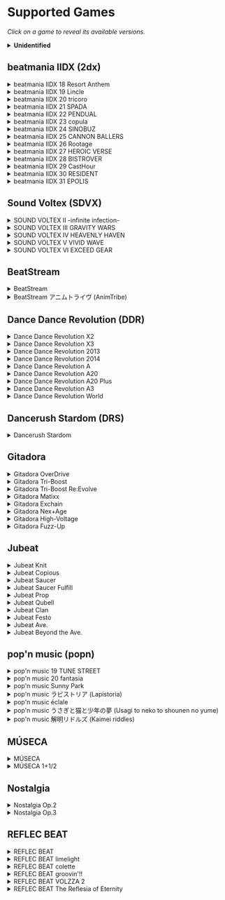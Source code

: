 # Supported Games

*Click on a game to reveal its available versions.*

<details><summary><b>Unidentified</b></summary>

Patches for which we don't know the corresponding game version.

| Game Series | Identifier |
|-------------|------------|
| JuBeat | [L44-65fced28_b61e](patches/L44-65fced28_b61e.json) |
</details>

## beatmania IIDX (2dx)

<details><summary>beatmania IIDX 18 Resort Anthem</summary>

| Codename | Filename | Version | Identifier |
|----------|----------|---------|------------|
| JDZ | bm2dx.dll | 2011-07-12 | [JDZ-4e110e2b_ba839](patches/JDZ-4e110e2b_ba839.json) |
</details>

<details><summary>beatmania IIDX 19 Lincle</summary>

| Codename | Filename | Version | Identifier |
|----------|----------|---------|------------|
| KDZ | bm2dx.dll | 2012-09-03 | [KDZ-503f32fb_b6262](patches/KDZ-503f32fb_b6262.json) |
</details>

<details><summary>beatmania IIDX 20 tricoro</summary>

| Codename | Filename | Version | Identifier |
|----------|----------|---------|------------|
| LDJ | bm2dx.dll | 2012-09-19 | [LDJ-5052a3ea_c4112](patches/LDJ-5052a3ea_c4112.json) |
| LDJ | bm2dx.dll | 2013-09-09 | [LDJ-521ffeca_d8d73](patches/LDJ-521ffeca_d8d73.json) |
</details>

<details><summary>beatmania IIDX 21 SPADA</summary>

| Codename | Filename | Version | Identifier |
|----------|----------|---------|------------|
| LDJ | bm2dx.dll | 2013-10-02 | [LDJ-525394a7_d19f3](patches/LDJ-525394a7_d19f3.json) |
| LDJ | bm2dx.dll | 2014-07-16 | [LDJ-53bd1ab4_e7173](patches/LDJ-53bd1ab4_e7173.json) |
</details>

<details><summary>beatmania IIDX 22 PENDUAL</summary>

| Codename | Filename | Version | Identifier |
|----------|----------|---------|------------|
| LDJ | bm2dx.dll | 2014-09-17 | [LDJ-53ec605b_ccf53](patches/LDJ-53ec605b_ccf53.json) |
| LDJ | bm2dx.dll | 2015-08-05 | [LDJ-55b9eab9_f2d73](patches/LDJ-55b9eab9_f2d73.json) |
</details>

<details><summary>beatmania IIDX 23 copula</summary>

| Codename | Filename | Version | Identifier |
|----------|----------|---------|------------|
| LDJ | bm2dx.dll | 2016-08-31 | [LDJ-57ba48d8_e5d81](patches/LDJ-57ba48d8_e5d81.json) |
</details>

<details><summary>beatmania IIDX 24 SINOBUZ</summary>

| Codename | Filename | Version | Identifier |
|----------|----------|---------|------------|
| LDJ | bm2dx.dll | 2017-08-28 | [LDJ-599b7176_f4fb1](patches/LDJ-599b7176_f4fb1.json) |
</details>

<details><summary>beatmania IIDX 25 CANNON BALLERS</summary>

| Codename | Filename | Version | Identifier |
|----------|----------|---------|------------|
| LDJ | bm2dx.dll | 2018-09-19 | [LDJ-5b985f71_183324](patches/LDJ-5b985f71_183324.json) |
</details>

<details><summary>beatmania IIDX 26 Rootage</summary>

| Codename | Filename | Version | Identifier |
|----------|----------|---------|------------|
| LDJ | bm2dx.dll | 2019-09-02 | [LDJ-5d651fc5_415844](patches/LDJ-5d651fc5_415844.json) |
| LDJ | bm2dx.dll | 2019-10-07 | [LDJ-5d91850e_4158c4](patches/LDJ-5d91850e_4158c4.json) |
</details>

<details><summary>beatmania IIDX 27 HEROIC VERSE</summary>

| Codename | Filename | Version | Identifier |
|----------|----------|---------|------------|
| LDJ-003 | bm2dx.dll | 2020-09-29 | [LDJ-5f713b52_6d4090](patches/LDJ-5f713b52_6d4090.json) |
| LDJ-010 | bm2dx.dll | 2020-09-29 | [LDJ-5f713946_7f52b0](patches/LDJ-5f713946_7f52b0.json) |
</details>

<details><summary>beatmania IIDX 28 BISTROVER</summary>

| Codename | Filename | Version | Identifier |
|----------|----------|---------|------------|
| LDJ | bm2dx.dll | 2021-04-26 | [LDJ-6080c473_8338b0](patches/LDJ-6080c473_8338b0.json) |
| LDJ | bm2dx.dll | 2021-08-30 | [LDJ-612729e9_91a910](patches/LDJ-612729e9_91a910.json) |
| LDJ-003 | bm2dx.dll | 2021-09-15 | [LDJ-613aa4d4_91aa00](patches/LDJ-613aa4d4_91aa00.json) |
| LDJ-010 | bm2dx.dll | 2021-09-15 | [LDJ-613aa28a_9e58d0](patches/LDJ-613aa28a_9e58d0.json) |
</details>

<details><summary>beatmania IIDX 29 CastHour</summary>

| Codename | Filename | Version | Identifier |
|----------|----------|---------|------------|
| LDJ | bm2dx.dll | 2021-10-13 rev.1 | [LDJ-6166642e_73d61c](patches/LDJ-6166642e_73d61c.json) |
| LDJ | bm2dx.dll | 2021-10-13 | [LDJ-615f8b4f_73d62c](patches/LDJ-615f8b4f_73d62c.json) |
| LDJ | bm2dx.dll | 2021-11-17 | [LDJ-618db775_73f33c](patches/LDJ-618db775_73f33c.json) |
| LDJ | bm2dx.dll | 2022-03-01 | [LDJ-6214444e_6460bc](patches/LDJ-6214444e_6460bc.json) |
| LDJ | bm2dx.dll | 2022-04-12 | [LDJ-624cde85_648a3c](patches/LDJ-624cde85_648a3c.json) |
| LDJ | bm2dx.dll | 2022-05-09 | [LDJ-6268e9b4_64f34c](patches/LDJ-6268e9b4_64f34c.json) |
| LDJ | bm2dx.dll | 2022-06-20 | [LDJ-62a2ca92_66281c](patches/LDJ-62a2ca92_66281c.json) |
| LDJ | bm2dx.dll | 2022-07-13 | [LDJ-62c69413_66431c](patches/LDJ-62c69413_66431c.json) |
| LDJ-003 | bm2dx.dll | 2022-08-24 | [LDJ-63040c54_6679ac](patches/LDJ-63040c54_6679ac.json) |
| LDJ-010 | bm2dx.dll | 2022-08-24 | [LDJ-63040b80_73273c](patches/LDJ-63040b80_73273c.json) |
</details>

<details><summary>beatmania IIDX 30 RESIDENT</summary>

| Codename | Filename | Version | Identifier |
|----------|----------|---------|------------|
| LDJ-003 | bm2dx.dll | 2023-09-05 | [LDJ-64ef0ff5_1037754](patches/LDJ-64ef0ff5_1037754.json) |
| LDJ-010 | bm2dx.dll | 2023-09-05 | [LDJ-64ef0ec9_844b10](patches/LDJ-64ef0ec9_844b10.json) |
| LDJ-012 | bm2dx.dll | 2023-09-05 | [LDJ-64ef1153_777dc0](patches/LDJ-64ef1153_777dc0.json) |
</details>

<details><summary>beatmania IIDX 31 EPOLIS</summary>

| Codename | Filename | Version | Identifier |
|----------|----------|---------|------------|
| LDJ-010 | bm2dx.dll | 2023-10-18 | [LDJ-65290944_9f2370](patches/LDJ-65290944_9f2370.json) |
| LDJ-012 | bm2dx.dll | 2023-10-18 | [LDJ-65290d78_9254f0](patches/LDJ-65290d78_9254f0.json) |
| LDJ-012 | bm2dx.dll | 2023-10-30 | [LDJ-6539b8d4_92bfd0](patches/LDJ-6539b8d4_92bfd0.json) |
| LDJ-012 | bm2dx.dll | 2023-11-20 | [LDJ-65559d21_92e270](patches/LDJ-65559d21_92e270.json) |
| LDJ-010 | bm2dx.dll | 2023-12-06 | [LDJ-656d3226_a145e0](patches/LDJ-656d3226_a145e0.json) |
| LDJ-012 | bm2dx.dll | 2023-12-06 | [LDJ-656d366b_947760](patches/LDJ-656d366b_947760.json) |
| LDJ-012 | bm2dx.dll | 2023-12-18 | [LDJ-657a9ecd_955d20](patches/LDJ-657a9ecd_955d20.json) |
| LDJ-010 | bm2dx.dll | 2024-01-16 | [LDJ-65a0a4c8_a0aa8c](patches/LDJ-65a0a4c8_a0aa8c.json) |
| LDJ-012 | bm2dx.dll | 2024-01-16 | [LDJ-65a0a911_93dc0c](patches/LDJ-65a0a911_93dc0c.json) |
| LDJ-010 | bm2dx.dll | 2024-02-13 | [LDJ-65c2f0f7_a1269c](patches/LDJ-65c2f0f7_a1269c.json) |
| LDJ-012 | bm2dx.dll | 2024-02-13 | [LDJ-65c2f56c_94581c](patches/LDJ-65c2f56c_94581c.json) |
| LDJ-010 | bm2dx.dll | 2024-03-05 | [LDJ-65de7c44_a1b83c](patches/LDJ-65de7c44_a1b83c.json) |
| LDJ-012 | bm2dx.dll | 2024-03-05 | [LDJ-65de809d_94e9bc](patches/LDJ-65de809d_94e9bc.json) |
| LDJ-010 | bm2dx.dll | 2024-03-25 | [LDJ-65fbdb9b_a29c4c](patches/LDJ-65fbdb9b_a29c4c.json) |
| LDJ-010 | bm2dx.dll | 2024-04-15 | [LDJ-661754b4_a29d6c](patches/LDJ-661754b4_a29d6c.json) |
| LDJ-012 | bm2dx.dll | 2024-04-15 | [LDJ-661758fa_95ceec](patches/LDJ-661758fa_95ceec.json) |
| LDJ-010 | bm2dx.dll | 2024-05-07 | [LDJ-662a05c7_a5bf9c](patches/LDJ-662a05c7_a5bf9c.json) |
| LDJ-012 | bm2dx.dll | 2024-05-07 | [LDJ-662a0a1f_98f11c](patches/LDJ-662a0a1f_98f11c.json) |
| LDJ-010 | bm2dx.dll | 2024-06-04 | [LDJ-6657c7bb_a706cc](patches/LDJ-6657c7bb_a706cc.json) |
| LDJ-012 | bm2dx.dll | 2024-06-05 | [LDJ-665e9f8f_9a384c](patches/LDJ-665e9f8f_9a384c.json) |
| LDJ-012 | bm2dx.dll | 2024-07-02 | [LDJ-667bbdca_9a798c](patches/LDJ-667bbdca_9a798c.json) |
| LDJ-012 | bm2dx.dll | 2024-07-30 | [LDJ-66a0e715_9a7a4c](patches/LDJ-66a0e715_9a7a4c.json) |
| LDJ-012 | bm2dx.dll | 2024-08-26 | [LDJ-66c58ff1_9b323c](patches/LDJ-66c58ff1_9b323c.json) |
</details>

## Sound Voltex (SDVX)

<details><summary>SOUND VOLTEX II -infinite infection-</summary>

| Codename | Filename | Version | Identifier |
|----------|----------|---------|------------|
| KFC | soundvoltex.dll | 2014-10-22 (PhaseII) | [KFC-543e7ccd_10e693](patches/KFC-543e7ccd_10e693.json) |
</details>

<details><summary>SOUND VOLTEX III GRAVITY WARS</summary>

| Codename | Filename | Version | Identifier |
|----------|----------|---------|------------|
| KFC | soundvoltex.dll | 2015-11-16 (Season 1) | [KFC-56497884_20131c](patches/KFC-56497884_20131c.json) |
| KFC | soundvoltex.dll | 2016-12-12 (Season 2) | [KFC-58365cd4_21e91c](patches/KFC-58365cd4_21e91c.json) |
</details>

<details><summary>SOUND VOLTEX IV HEAVENLY HAVEN</summary>

| Codename | Filename | Version | Identifier |
|----------|----------|---------|------------|
| KFC | soundvoltex.dll | 2018-01-16 | [KFC-5a55ed92_26d3cb](patches/KFC-5a55ed92_26d3cb.json) |
| KFC | soundvoltex.dll | 2019-02-06 | [KFC-5c541c96_27bc7b](patches/KFC-5c541c96_27bc7b.json) |
</details>

<details><summary>SOUND VOLTEX V VIVID WAVE</summary>

| Codename | Filename | Version | Identifier |
|----------|----------|---------|------------|
| KFC | soundvoltex.dll | 2019-10-31 (CN) | [KFC-5dbaae15_36ea80](patches/KFC-5dbaae15_36ea80.json) |
| KFC | soundvoltex.dll | 2020-01-15 | [KFC-5e18527b_31c780](patches/KFC-5e18527b_31c780.json) |
| KFC | soundvoltex.dll | 2020-12-22 | [KFC-5fdadbea_330980](patches/KFC-5fdadbea_330980.json) |
</details>

<details><summary>SOUND VOLTEX VI EXCEED GEAR</summary>

| Codename | Filename | Version | Identifier |
|----------|----------|---------|------------|
| KFC | soundvoltex.dll | 2021-12-14 | [KFC-61b19602_57ac68](patches/KFC-61b19602_57ac68.json) |
| KFC | soundvoltex.dll | 2022-08-30 | [KFC-6305e129_5f3de8](patches/KFC-6305e129_5f3de8.json) |
| KFC | soundvoltex.dll | 2024-01-16 | [KFC-659f91b3_696318](patches/KFC-659f91b3_696318.json) |
| KFC | soundvoltex.dll | 2024-01-30 | [KFC-65b1fc65_69c278](patches/KFC-65b1fc65_69c278.json) |
| KFC | soundvoltex.dll | 2024-02-06 | [KFC-65bb66cb_69cfb8](patches/KFC-65bb66cb_69cfb8.json) |
| KFC | soundvoltex.dll | 2024-02-20 | [KFC-65cda95b_6a5748](patches/KFC-65cda95b_6a5748.json) |
| KFC | soundvoltex.dll | 2024-03-18 | [KFC-65f174e7_6ae218](patches/KFC-65f174e7_6ae218.json) |
| KFC | soundvoltex.dll | 2024-04-02 | [KFC-66039c56_6be478](patches/KFC-66039c56_6be478.json) |
| KFC | soundvoltex.dll | 2024-04-30 | [KFC-6629f133_6bcea8](patches/KFC-6629f133_6bcea8.json) |
| KFC | soundvoltex.dll | 2024-05-21 | [KFC-6643ed55_663968](patches/KFC-6643ed55_663968.json) |
| KFC | soundvoltex.dll | 2024-06-04 | [KFC-6656ee0c_664a78](patches/KFC-6656ee0c_664a78.json) |
| KFC | soundvoltex.dll | 2024-06-25 | [KFC-667290d9_665948](patches/KFC-667290d9_665948.json) |
| KFC | soundvoltex.dll | 2024-07-09 | [KFC-668651b8_6a3558](patches/KFC-668651b8_6a3558.json) |
| KFC | soundvoltex.dll | 2024-07-11 | [KFC-668e2cc6_6a3b08](patches/KFC-668e2cc6_6a3b08.json) |
| KFC | soundvoltex.dll | 2024-07-23 | [KFC-66976a90_6a47e8](patches/KFC-66976a90_6a47e8.json) |
| KFC | soundvoltex.dll | 2024-08-05 | [KFC-66aadd35_6ab568](patches/KFC-66aadd35_6ab568.json) |
| KFC | soundvoltex.dll | 2024-08-27 | [KFC-66c6abdf_6ae2f8](patches/KFC-66c6abdf_6ae2f8.json) |
| KFC | soundvoltex.dll | 2024-09-10 | [KFC-66d930b6_6b4728](patches/KFC-66d930b6_6b4728.json) |
</details>

## BeatStream

<details><summary>BeatStream</summary>

| Codename | Filename | Version | Identifier |
|----------|----------|---------|------------|
| NBT | beatstream.dll | 2015-12-01 | [NBT-564da07a_43514](patches/NBT-564da07a_43514.json) |
</details>

<details><summary>BeatStream アニムトライヴ (AnimTribe)</summary>

| Codename | Filename | Version | Identifier |
|----------|----------|---------|------------|
| NBT | beatstream.dll | 2016-11-14 | [NBT-57aaa1e0_471e4](patches/NBT-57aaa1e0_471e4.json) |
</details>

## Dance Dance Revolution (DDR)

<details><summary>Dance Dance Revolution X2</summary>

| Codename | Filename | Version | Identifier |
|----------|----------|---------|------------|
| JDX | ddr.dll | 2010-11-10 | [JDX-4cd93f47_18932a](patches/JDX-4cd93f47_18932a.json) |
| JDX | ddr.exe | 2010-12-07 (US) | [JDX-4cfe04e1_16b582](patches/JDX-4cfe04e1_16b582.json) |
</details>

<details><summary>Dance Dance Revolution X3</summary>

| Codename | Filename | Version | Identifier |
|----------|----------|---------|------------|
| KDX | ddr.dll | 2012-11-26 | [KDX-50b1ea68_1a04ed](patches/KDX-50b1ea68_1a04ed.json) |
</details>

<details><summary>Dance Dance Revolution 2013</summary>

| Codename | Filename | Version | Identifier |
|----------|----------|---------|------------|
| MDX | mdxja_945.dll | 2014-03-27 | [MDX-5333e3e1_186bff](patches/MDX-5333e3e1_186bff.json) |
</details>

<details><summary>Dance Dance Revolution 2014</summary>

| Codename | Filename | Version | Identifier |
|----------|----------|---------|------------|
| MDX | mdxja_945.dll | 2015-12-21 | [MDX-567775b2_1c879d](patches/MDX-567775b2_1c879d.json) |
</details>

<details><summary>Dance Dance Revolution A</summary>

| Codename | Filename | Version | Identifier |
|----------|----------|---------|------------|
| MDX | gamemdx.dll | 2018-04-23 | [MDX-5ad5bc40_105751](patches/MDX-5ad5bc40_105751.json) |
| MDX | gamemdx.dll | 2018-10-22 | [MDX-5bc68795_10d509](patches/MDX-5bc68795_10d509.json) |
| MDX | gamemdx.dll | 2019-04-22 | [MDX-5cb6a13d_119399](patches/MDX-5cb6a13d_119399.json) |
</details>

<details><summary>Dance Dance Revolution A20</summary>

| Codename | Filename | Version | Identifier |
|----------|----------|---------|------------|
| MDX | gamemdx.dll | 2020-02-03 | [MDX-5e2e8e40_122d59](patches/MDX-5e2e8e40_122d59.json) |
</details>

<details><summary>Dance Dance Revolution A20 Plus</summary>

| Codename | Filename | Version | Identifier |
|----------|----------|---------|------------|
| MDX | arkmdxp3.dll | 2021-08-04 | [MDX-61e67b71_72cdf](patches/MDX-61e67b71_72cdf.json) |
| MDX-001 | gamemdx.dll | 2022-02-02 | [MDX-61f89ff9_12b079](patches/MDX-61f89ff9_12b079.json) |
</details>

<details><summary>Dance Dance Revolution A3</summary>

| Codename | Filename | Version | Identifier |
|----------|----------|---------|------------|
| MDX-001 | gamemdx.dll | 2024-04-02 | [MDX-660511b3_165389](patches/MDX-660511b3_165389.json) |
| MDX-003 | gamemdx.dll | 2024-04-02 | [MDX-66050e15_1c0a74](patches/MDX-66050e15_1c0a74.json) |
| MDX-001 | arkmdxp3.dll | 2024-04-02 | [MDX-65d547e4_74f1b](patches/MDX-65d547e4_74f1b.json) |
| MDX-003 | arkmdxbio2.dll | 2024-04-02 | [MDX-65d547f3_8fd24](patches/MDX-65d547f3_8fd24.json) |
</details>

<details><summary>Dance Dance Revolution World</summary>

| Codename | Filename | Version | Identifier |
|----------|----------|---------|------------|
| MDX-003 | gamemdx.dll | 2024-06-13 | [MDX-66692e1b_1926a9](patches/MDX-66692e1b_1926a9.json) |
| MDX-001 | gamemdx.dll | 2024-07-02 | [MDX-667c9d10_197659](patches/MDX-667c9d10_197659.json) |
| MDX-001 | gamemdx.dll | 2024-08-06 | [MDX-66a9f6db_1b2369](patches/MDX-66a9f6db_1b2369.json) |
| MDX-001 | gamemdx.dll | 2024-09-10 | [MDX-66d95989_1bc399](patches/MDX-66d95989_1bc399.json) |
</details>

## Dancerush Stardom (DRS)

<details><summary>Dancerush Stardom</summary>

| Codename | Filename | Version | Identifier |
|----------|----------|---------|------------|
| REC | superstep.dll | 2018-03-28 | [REC-5ab9d2e3_26ffe4](patches/REC-5ab9d2e3_26ffe4.json) |
| REC | superstep.dll | 2020-12-14 | [REC-5fd067bc_527b80](patches/REC-5fd067bc_527b80.json) |
| REC | superstep.dll | 2022-12-14 | [REC-639165c3_52b620](patches/REC-639165c3_52b620.json) |
| REC | superstep.dll | 2023-02-15 | [REC-63e362ce_52b700](patches/REC-63e362ce_52b700.json) |
| REC | superstep.dll | 2023-04-18 | [REC-6436048a_52b820](patches/REC-6436048a_52b820.json) |
| REC | superstep.dll | 2023-06-13 | [REC-6481728b_536180](patches/REC-6481728b_536180.json) |
| REC | superstep.dll | 2023-07-26 | [REC-64b9c7bd_53d248](patches/REC-64b9c7bd_53d248.json) |
</details>

## Gitadora

<details><summary>Gitadora OverDrive</summary>

| Codename | Filename | Version | Identifier |
|----------|----------|---------|------------|
| M32 | game.dll | 2015-03-27 | [M32-55164e67_157b40](patches/M32-55164e67_157b40.json) |
</details>

<details><summary>Gitadora Tri-Boost</summary>

| Codename | Filename | Version | Identifier |
|----------|----------|---------|------------|
| M32 | game.dll | 2016-11-23 | [M32-5833ff6c_15c290](patches/M32-5833ff6c_15c290.json) |
</details>

<details><summary>Gitadora Tri-Boost Re:Evolve</summary>

| Codename | Filename | Version | Identifier |
|----------|----------|---------|------------|
| M32 | game.dll | 2017-08-02 | [M32-597e840d_15d360](patches/M32-597e840d_15d360.json) |
</details>

<details><summary>Gitadora Matixx</summary>

| Codename | Filename | Version | Identifier |
|----------|----------|---------|------------|
| M32 | game.dll | 2018-07-17 | [M32-5b4486ca_16ba60](patches/M32-5b4486ca_16ba60.json) |
| M32 | libshare-pj.dll | 2018-07-17 | [M32-5b448679_84660](patches/M32-5b448679_84660.json) |
</details>

<details><summary>Gitadora Exchain</summary>

| Codename | Filename | Version | Identifier |
|----------|----------|---------|------------|
| M32 | game.dll | 2019-09-24 | [M32-5d6db41e_178960](patches/M32-5d6db41e_178960.json) |
| M32 | libshare-pj.dll | 2019-09-24 | [M32-5d6db3bb_838f0](patches/M32-5d6db3bb_838f0.json) |
</details>

<details><summary>Gitadora Nex+Age</summary>

| Codename | Filename | Version | Identifier |
|----------|----------|---------|------------|
| M32 | game.dll | 2021-02-15 | [M32-6020734a_174fac](patches/M32-6020734a_174fac.json) |
</details>

<details><summary>Gitadora High-Voltage</summary>

| Codename | Filename | Version | Identifier |
|----------|----------|---------|------------|
| M32 | game.dll | 2021-04-21 | [M32-6073d298_15bd6c](patches/M32-6073d298_15bd6c.json) |
| M32 | game.dll | 2022-10-24 | [M32-634910da_15daec](patches/M32-634910da_15daec.json) |
</details>

<details><summary>Gitadora Fuzz-Up</summary>

| Codename | Filename | Version | Identifier |
|----------|----------|---------|------------|
| M32 | game.dll | 2022-12-14 | [M32-638ff451_155fac](patches/M32-638ff451_155fac.json) |
| M32 | game.dll | 2023-02-15 | [M32-63ead129_1598bc](patches/M32-63ead129_1598bc.json) |
| M32 | game.dll | 2023-03-29 | [M32-641a7b2c_15c9ec](patches/M32-641a7b2c_15c9ec.json) |
| M32 | game.dll | 2023-04-25 | [M32-643de95b_15ccbc](patches/M32-643de95b_15ccbc.json) |
| M32 | game.dll | 2023-06-13 | [M32-64797636_15dbcc](patches/M32-64797636_15dbcc.json) |
| M32 | game.dll | 2023-08-01, 2023-08-07, 2023-09-04 | [M32-64bdcb40_15f89c](patches/M32-64bdcb40_15f89c.json) |
| M32 | game.dll | 2023-09-12 | [M32-64f55073_160b6c](patches/M32-64f55073_160b6c.json) |
| M32 | game.dll | 2023-10-11 | [M32-65150aca_15fb60](patches/M32-65150aca_15fb60.json) |
| M32 | game.dll | 2023-11-07 | [M32-653f02be_160018](patches/M32-653f02be_160018.json) |
| M32 | game.dll | 2023-11-28 | [M32-6555b26b_160128](patches/M32-6555b26b_160128.json) |
| M32 | game.dll | 2023-12-19 | [M32-6571527d_15fce8](patches/M32-6571527d_15fce8.json) |
| M32 | game.dll | 2024-01-16 | [M32-6595ffbf_161d88](patches/M32-6595ffbf_161d88.json) |
| M32 | game.dll | 2024-02-20 | [M32-65c44dda_162048](patches/M32-65c44dda_162048.json) |
</details>

## Jubeat

<details><summary>Jubeat Knit</summary>

| Codename | Filename | Version | Identifier |
|----------|----------|---------|------------|
| J44 | jubeat.dll | 2011-01-14 | [J44-4d2feca4_e8f35](patches/J44-4d2feca4_e8f35.json) |
| J44 | music_db.dll | 2011-01-14 | [J44-4d2fea0e_43f4](patches/J44-4d2fea0e_43f4.json) |
</details>

<details><summary>Jubeat Copious</summary>

| Codename | Filename | Version | Identifier |
|----------|----------|---------|------------|
| K44 | jubeat.dll | 2012-07-23 | [K44-500d2d37_f57a6](patches/K44-500d2d37_f57a6.json) |
| K44 | music_db.dll | 2012-07-23 | [K44-500d29bf_3ff8](patches/K44-500d29bf_3ff8.json) |
</details>

<details><summary>Jubeat Saucer</summary>

| Codename | Filename | Version | Identifier |
|----------|----------|---------|------------|
| L44 | jubeat.dll | 2014-01-28 | [L44-52e0d002_150620](patches/L44-52e0d002_150620.json) |
| L44 | music_db.dll | 2014-01-28 | [L44-52e0cff2_44f8](patches/L44-52e0cff2_44f8.json) |
</details>

<details><summary>Jubeat Saucer Fulfill</summary>

| Codename | Filename | Version | Identifier |
|----------|----------|---------|------------|
| L44 | jubeat.dll | 2014-11-18 | [L44-54648f0b_172725](patches/L44-54648f0b_172725.json) |
| L44 | coin.dll | 2014-11-18 | [L44-54648ef1_195e](patches/L44-54648ef1_195e.json) |
| L44 | music_db.dll | 2014-11-18 | [L44-54648eef_43dd](patches/L44-54648eef_43dd.json) |
</details>

<details><summary>Jubeat Prop</summary>

| Codename | Filename | Version | Identifier |
|----------|----------|---------|------------|
| L44 | jubeat.dll | 2016-03-27 | [L44-56a59099_217e92](patches/L44-56a59099_217e92.json) |
| L44 | music_db.dll | 2016-03-27 | [L44-56a5907c_4c5d](patches/L44-56a5907c_4c5d.json) |
</details>

<details><summary>Jubeat Qubell</summary>

| Codename | Filename | Version | Identifier |
|----------|----------|---------|------------|
| L44 | jubeat.dll | 2017-06-20 | [L44-5940b7f5_17b5d5](patches/L44-5940b7f5_17b5d5.json) |
| L44 | music_db.dll | ? | [L44-5940b7ab_585c](patches/L44-5940b7ab_585c.json) |
</details>

<details><summary>Jubeat Clan</summary>

| Codename | Filename | Version | Identifier |
|----------|----------|---------|------------|
| L44 | jubeat.dll | 2018-07-09 | [L44-5b3d85be_1a3d67](patches/L44-5b3d85be_1a3d67.json) |
| L44 | music_db.dll | ? | [L44-5b3ca194_a2ea](patches/L44-5b3ca194_a2ea.json) |
</details>

<details><summary>Jubeat Festo</summary>

| Codename | Filename | Version | Identifier |
|----------|----------|---------|------------|
| L44 | jubeat.dll | 2022-05-24, 2022-02-16 | [L44-62808f2f_1fb910](patches/L44-62808f2f_1fb910.json) |
| L44 | music_db.dll | 2020-06-11 -> 2022-05-24 | [L44-62565e37_af1e](patches/L44-62565e37_af1e.json) |
</details>

<details><summary>Jubeat Ave.</summary>

| Codename | Filename | Version | Identifier |
|----------|----------|---------|------------|
| L44 | jubeat.dll | 2022-08-03 | [L44-62e8eae6_1fa8b0](patches/L44-62e8eae6_1fa8b0.json) |
| L44 | music_db.dll | 2022-08-03 | [L44-62de87f5_b01e](patches/L44-62de87f5_b01e.json) |
| L44 | jubeat.dll | 2023-08-08 | [L44-64cb3e88_1fec50](patches/L44-64cb3e88_1fec50.json) |
| L44 | music_db.dll | 2023-08-08 | [L44-64ae942d_b1c0](patches/L44-64ae942d_b1c0.json) |
</details>

<details><summary>Jubeat Beyond the Ave.</summary>

| Codename | Filename | Version | Identifier |
|----------|----------|---------|------------|
| L44 | jubeat.dll | 2024-02-14 | [L44-65c4bc12_202150](patches/L44-65c4bc12_202150.json) |
| L44 | jubeat.dll | 2024-04-22 | [L44-66209c08_202760](patches/L44-66209c08_202760.json) |
| L44 | jubeat.dll | 2024-06-03 | [L44-6657df47_203700](patches/L44-6657df47_203700.json) |
| L44 | jubeat.dll | 2024-07-30 | [L44-66a0e9be_203700](patches/L44-66a0e9be_203700.json) |
</details>

## pop'n music (popn)

<details><summary>pop'n music 19 TUNE STREET</summary>

| Codename | Filename | Version | Identifier |
|----------|----------|---------|------------|
| K39 | popn19.dll | 2011-06-14 | [K39-4dec5a0e_1ae9c5](patches/K39-4dec5a0e_1ae9c5.json) |
</details>

<details><summary>pop'n music 20 fantasia</summary>

| Codename | Filename | Version | Identifier |
|----------|----------|---------|------------|
| L39 | popn20.dll | 2012-09-19 | [L39-504ef50d_16f808](patches/L39-504ef50d_16f808.json) |
</details>

<details><summary>pop'n music Sunny Park</summary>

| Codename | Filename | Version | Identifier |
|----------|----------|---------|------------|
| M39 | popn21.dll | 2014-06-19 | [M39-5387186b_16e210](patches/M39-5387186b_16e210.json) |
</details>

<details><summary>pop'n music ラピストリア (Lapistoria)</summary>

| Codename | Filename | Version | Identifier |
|----------|----------|---------|------------|
| M39 | popn22.dll | 2015-08-19 | [M39-55d18f07_18cd30](patches/M39-55d18f07_18cd30.json) |
</details>

<details><summary>pop'n music éclale</summary>

| Codename | Filename | Version | Identifier |
|----------|----------|---------|------------|
| M39 | popn22.dll | 2016-10-05 | [M39-57f1fe78_16e1cc](patches/M39-57f1fe78_16e1cc.json) |
</details>

<details><summary>pop'n music うさぎと猫と少年の夢 (Usagi to neko to shounen no yume)</summary>

| Codename | Filename | Version | Identifier |
|----------|----------|---------|-----------|
| M39 | popn22.dll | 2018-08-21 | [M39-5b753ba7_1831e1](patches/M39-5b753ba7_1831e1.json) |
</details>

<details><summary>pop'n music 解明リドルズ (Kaimei riddles)</summary>

| Codename | Filename | Version | Identifier |
|----------|----------|---------|------------|
| M39 | popn22.dll | 2024-02-19 | [M39-6614c9cd_184d80](patches/M39-6614c9cd_184d80.json) |
| M39 | popn22.dll | 2022-04-25 | [M39-627cf367_1955e1](patches/M39-627cf367_1955e1.json) |
| M39 | popn22.dll | 2022-06-13 | [M39-629ede76_197641](patches/M39-629ede76_197641.json) |
</details>

## MÚSECA

<details><summary>MÚSECA</summary>

| Codename | Filename | Version | Identifier |
|----------|----------|---------|------------|
| PIX | museca.dll | 2016-07-13 | [PIX-573ef888_3398bc](patches/PIX-573ef888_3398bc.json) |
</details>

<details><summary>MÚSECA 1+1/2</summary>

| Codename | Filename | Version | Identifier |
|----------|----------|---------|------------|
| PIX | museca.dll | 2018-07-30 | [PIX-5b59963c_1065c4](patches/PIX-5b59963c_1065c4.json) |
</details>

## Nostalgia

<details><summary>Nostalgia Op.2</summary>

| Codename | Filename | Version | Identifier |
|----------|----------|---------|------------|
| PAN | nostalgia.dll | 2019-10-02, 2019-11-27 | [PAN-5d8de6c0_dd580](patches/PAN-5d8de6c0_dd580.json) |
</details>

<details><summary>Nostalgia Op.3</summary>

| Codename | Filename | Version | Identifier |
|----------|----------|---------|------------|
| PAN | nostalgia.dll | 2021-12-22 | [PAN-61bc1831_e43f0](patches/PAN-61bc1831_e43f0.json) |
| PAN | nostalgia.dll | 2022-04-26 | [PAN-62625cf9_e4900](patches/PAN-62625cf9_e4900.json) |
</details>

## REFLEC BEAT

<details><summary>REFLEC BEAT</summary>

| Codename | Filename | Version | Identifier |
|----------|----------|---------|------------|
| KBR | reflecbeat.dll | 2011-08-22 | [KBR-4e4a7a57_9fb2f](patches/KBR-4e4a7a57_9fb2f.json) |
</details>

<details><summary>REFLEC BEAT limelight</summary>

| Codename | Filename | Version | Identifier |
|----------|----------|---------|------------|
| LBR | reflecbeat.dll | 2012-08-29 | [LBR-5034498b_1bb0f](patches/LBR-5034498b_1bb0f.json) |
</details>

<details><summary>REFLEC BEAT colette</summary>

| Codename | Filename | Version | Identifier |
|----------|----------|---------|------------|
| MBR | reflecbeat.dll | 2014-01-16 | [MBR-52d5e645_2a2f5](patches/MBR-52d5e645_2a2f5.json) |
| MBR | reflecbeat.dll | 2014-05-26 | [MBR-5355c79e_2a6c5](patches/MBR-5355c79e_2a6c5.json) |
</details>

<details><summary>REFLEC BEAT groovin'!!</summary>

| Codename | Filename | Version | Identifier |
|----------|----------|---------|------------|
| MBR | reflecbeat.dll | 2015-10-21 | [MBR-560def91_35811](patches/MBR-560def91_35811.json) |
</details>

<details><summary>REFLEC BEAT VOLZZA 2</summary>

| Codename | Filename | Version | Identifier |
|----------|----------|---------|------------|
| MBR | reflecbeat.dll | 2016-10-04 | [MBR-57ec8a2e_3ab88](patches/MBR-57ec8a2e_3ab88.json) |
</details>

<details><summary>REFLEC BEAT The Reflesia of Eternity</summary>

| Codename | Filename | Version | Identifier |
|----------|----------|---------|------------|
| MBR | reflecbeat.dll | 2019-12-11 | [MBR-5de9b843_3335c](patches/MBR-5de9b843_3335c.json) |
</details>